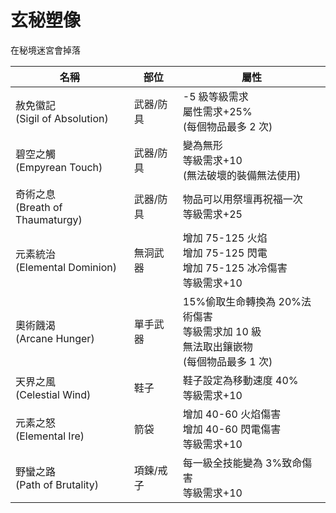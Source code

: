 # 玄秘塑像

在秘境迷宮會掉落

| 名稱                                 | 部位      | 屬性                                                                                          |
| ------------------------------------ | --------- | --------------------------------------------------------------------------------------------- |
| 赦免徽記<br/>(Sigil of Absolution)   | 武器/防具 | -5 級等級需求<br/>屬性需求+25%<br/>(每個物品最多 2 次)                                        |
| 碧空之觸<br/>(Empyrean Touch)        | 武器/防具 | 變為無形<br/>等級需求+10<br/>(無法破壞的裝備無法使用)                                         |
| 奇術之息<br/>(Breath of Thaumaturgy) | 武器/防具 | 物品可以用祭壇再祝福一次<br/>等級需求+25                                                      |
| 元素統治<br/>(Elemental Dominion)    | 無洞武器  | 增加 75-125 火焰<br/>增加 75-125 閃電<br/>增加 75-125 冰冷傷害<br/>等級需求+10                |
| 奧術饑渴<br/>(Arcane Hunger)         | 單手武器  | 15%偷取生命轉換為 20%法術傷害<br/>等級需求加 10 級<br/>無法取出鑲嵌物<br/>(每個物品最多 1 次) |
| 天界之風<br/>(Celestial Wind)        | 鞋子      | 鞋子設定為移動速度 40%<br/>等級需求+10                                                        |
| 元素之怒<br/>(Elemental Ire)         | 箭袋      | 增加 40-60 火焰傷害<br/>增加 40-60 閃電傷害<br/>等級需求+10                                   |
| 野蠻之路<br/>(Path of Brutality)     | 項鍊/戒子 | 每一級全技能變為 3%致命傷害<br/>等級需求+10                                                   |
